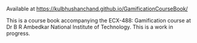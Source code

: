 Available at https://kulbhushanchand.github.io/GamificationCourseBook/

This is a course book accompanying the ECX-488: Gamification course at Dr B R Ambedkar National Institute of Technology.
This is a work in progress.